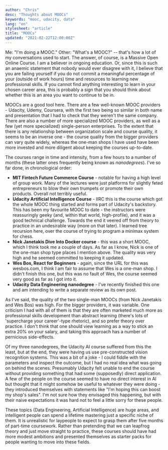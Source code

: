 ```yaml
---
author: "Chris"
desc: "Thoughts about MOOCs"
keywords: "mooc, udacity, data"
lang: "en"
stylesheet: "article"
title: "MOOCs"
updated: "2021-02-22T12:00:00Z"
---
```

Me: "I'm doing a MOOC."
Other: "What's a MOOC?"
-- that's how a lot of my conversations used to start. The answer, of course, is a Massive Open Online Course. I am a believer in ongoing education. Or, since this is such an anaemic statement that nobody would ever disagree with it, I believe that you are failing yourself if you do not commit a meaningful percentage of your (outside of work hours) time and resources to learning new professional skills. If you cannot find anything interesting to learn in your chosen career area, this is probably a sign that you should think about whether this is an area you want to continue to be in.

MOOCs are a good tool here. There are a few well-known MOOC providers - Udacity, Udemy, Coursera, with the first two being so similar in both name and presentation that I had to check that they weren't the same company. There are also a number of more specialized MOOC providers, as well as a few (yet more specialized) single-person enterprises. To the extent that there is any relationship between organization scale and course quality, it seems to be an inverse one - the course quality from the bigger providers can vary quite widely, whereas the one-man shops I have used have been more invested and more diligent about keeping the courses up-to-date.

The courses range in time and intensity, from a few hours to a number of months (these latter ones frequently being known as *nanodegrees*). I've so far done, in chronological order:

- **MIT Fintech Future Commerce Course** - notable for having a high level of group work. Many of the lectures were just platforms for slightly feted entrepreneurs to blow their own trumpets or promote their own products. Overall not terribly useful.
- **Udacity Artificial Intelligence Course** - IIRC this is the course which got the whole MOOC thing started and forms part of Udacity's backstory. This has been my favourite MOOC to date - the instructors were reassuringly geeky (and, within that world, high-profile), and it was a good technical challenge. Towards the end it veered off from theory to practice in an undesirable way (more on that later). I learned tree recursion here, over the course of trying to program a minimax system for chess.
- **Nick Janetakis Dive Into Docker course** - this was a short MOOC, which I think took me a couple of days. As far as I know, Nick is one of the one-man shop type places I mention above. The quality was very high and he seemed committed to keeping it updated.
- **Wes Bos, React for Beginners** - again, since the URL for this was wesbos.com, I think I am fair to assume that Wes is a one-man shop. I didn't finish this one, but this was no fault of Wes, the course seemed very good as far as I got into it.
- **Udacity Data Engineering nanodegree** - I've recently finished this one and am intending to write a separate review as its own post.

As I've said, the quality of the two single-man MOOCs (from Nick Janetakis and Wes Bos) was high. For the bigger providers, it was variable. One criticism I had with all of them is that they are often marketed much more as professional skills development than abstract learning (there's lots of 'supercharge your career'-type rhetoric), and so prefer theory over practice. I don't think that one should view learning as a way to stick an extra 20% on your salary, and taking this approach has a number of pernicious side-effects. 

Of my three nanodegrees, the Udacity AI course suffered from this the least, but at the end, they were having us use pre-constructed vision recognition systems. This was a bit of a joke - I could fiddle with the parameters and inspect the outcome, but I had no real idea what was going on behind the scenes. Presumably Udacity felt unable to end the course without providing something that had some (supposedly) direct application. A few of the people on the course seemed to have no direct interest in AI but thought that it might somehow be useful to whatever they were doing - they introduced themselves with statements like "I'm hoping this can boost my shop's sales". I'm not sure how they envisaged this happening, but with their naive expectations it was hard not to feel a little sorry for these people.

These topics (Data Engineering, Artificial Intelligence) are huge areas, and intelligent people can spend a lifetime mastering just a specific niche of them. It is unrealistic for laypeople to expect to grasp them after five months of part-time coursework. Rather than pretending that we can leapfrog theory and just move straight to practice, these courses should have had more modest ambitions and presented themselves as starter packs for people wanting to move into these fields.

